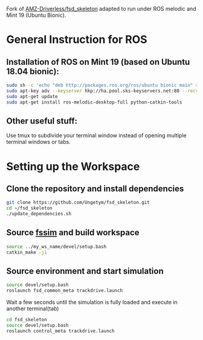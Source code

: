 Fork of [AMZ-Driverless/fsd_skeleton](https://github.com/AMZ-Driverless/fsd_skeleton) adapted to run under ROS melodic and Mint 19 (Ubuntu Bionic).

# General Instruction for ROS

## Installation of ROS on Mint 19 (based on Ubuntu 18.04 bionic):

```bash
sudo sh -c 'echo "deb http://packages.ros.org/ros/ubuntu bionic main" > /etc/apt/sources.list.d/ros-latest.list'
sudo apt-key adv --keyserver hkp://ha.pool.sks-keyservers.net:80 --recv-key 421C365BD9FF1F717815A3895523BAEEB01FA116
sudo apt-get update
sudo apt-get install ros-melodic-desktop-full python-catkin-tools
```

## Other useful stuff:
Use tmux to subdivide your terminal window instead of opening multiple terminal windows or tabs.

# Setting up the Workspace
## Clone the repository and install dependencies
```bash
git clone https://github.com/Ungetym/fsd_skeleton.git
cd ~/fsd_skeleton
./update_dependencies.sh
```
## Source [fssim](https://github.com/Ungetym/fssim) and build workspace
```bash
source ../my_ws_name/devel/setup.bash
catkin_make -j1
```

## Source environment and start simulation
```bash
source devel/setup.bash
roslaunch fsd_common_meta trackdrive.launch
```
Wait a few seconds until the simulation is fully loaded and execute in another terminal(tab)
```bash
cd fsd_skeleton
source devel/setup.bash
roslaunch control_meta trackdrive.launch
```
